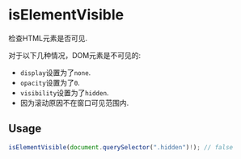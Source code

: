 # isElementVisible

检查HTML元素是否可见.

对于以下几种情况，DOM元素是不可见的:
- `display`设置为了`none`.
- `opacity`设置为了`0`.
- `visibility`设置为了`hidden`.
- 因为滚动原因不在窗口可见范围内.

## Usage

``` ts
isElementVisible(document.querySelector(".hidden")!); // false
```